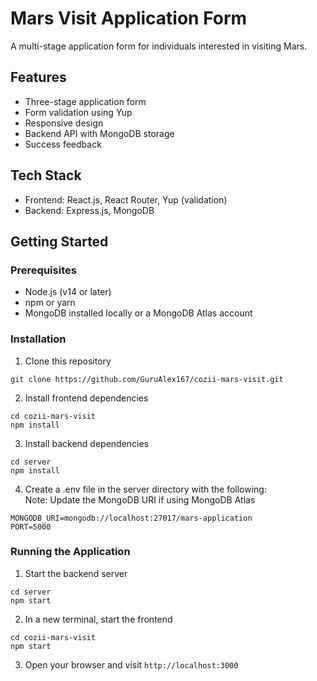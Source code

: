 # Mars Visit Application Form

A multi-stage application form for individuals interested in visiting Mars.

## Features

- Three-stage application form
- Form validation using Yup
- Responsive design
- Backend API with MongoDB storage
- Success feedback

## Tech Stack

- Frontend: React.js, React Router, Yup (validation)
- Backend: Express.js, MongoDB

## Getting Started

### Prerequisites

- Node.js (v14 or later)
- npm or yarn
- MongoDB installed locally or a MongoDB Atlas account

### Installation

1. Clone this repository   
```
git clone https://github.com/GuruAlex167/cozii-mars-visit.git
```

2. Install frontend dependencies 
```
cd cozii-mars-visit  
npm install
```

3. Install backend dependencies   
```
cd server   
npm install
```

4. Create a .env file in the server directory with the following:   
Note: Update the MongoDB URI if using MongoDB Atlas   
```   
MONGODB_URI=mongodb://localhost:27017/mars-application   
PORT=5000
```

### Running the Application

1. Start the backend server  
```
cd server  
npm start
```

2. In a new terminal, start the frontend   
```
cd cozii-mars-visit  
npm start
```

3. Open your browser and visit `http://localhost:3000`
